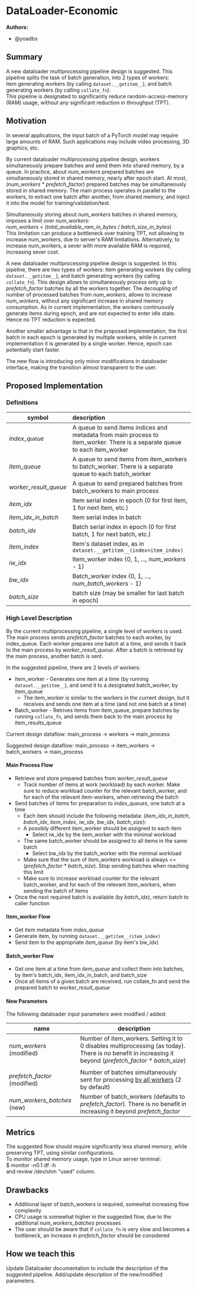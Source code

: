 # DataLoader-Economic 

**Authors:**
* @yoadbs
                                           
## **Summary**
A new dataloader multiprocessing pipeline design is suggested. This pipeline splits the task of batch generation, into 2 types of workers:\
item generating workers (by calling `dataset.__getitem__`), and batch generating workers (by calling `collate_fn`).  
This pipeline is designated to significantly reduce random-access-memory (RAM) usage, without any significant reduction in throughput (TPT).

## **Motivation**
In several applications, the input batch of a PyTorch model may require large amounts of RAM. Such applications may include video processing, 3D graphics, etc. 

By current dataloader multiprocessing pipeline design, workers simultaneously prepare batches and send them into shared memory, by a queue.
In practice, about _num_workers_ prepared batches are simultaneously stored in shared memory, nearly after epoch start. 
At most, (_num_workers_ * _prefetch_factor_) prepared batches may be simultaneously stored in shared memory.
The main process operates in parallel to the workers, to extract one batch after another, from shared memory, and inject it into the model for training/validation/test. 

Simultaneously storing about _num_workers_ batches in shared memory, imposes a limit over _num_workers_:\
_num_workers_ < (_total_available_ram_in_bytes_ / _batch_size_in_bytes_) \
This limitation can produce a bottleneck over training TPT, not allowing to increase num_workers, due to server's RAM limitations.
Alternatively, to increase num_workers, a sever with more available RAM is required, increasing sever cost.

A new dataloader multiprocessing pipeline design is suggested. In this pipeline, there are two types of workers:
item generating workers (by calling `dataset.__getitem__`), and batch generating workers (by calling `collate_fn`). 
This design allows to simultaneously process only up to _prefetch_factor_ batches by all the workers together.
The decoupling of number of processed batches from _num_workers_, allows to increase _num_workers_, without any significant increase in shared memory consumption.
As in current implementation, the workers continuously generate items during epoch, and are not expected to enter idle state. Hence no TPT reduction is expected. 

Another smaller advantage is that in the proposed implementation, the first batch in each epoch is generated by multiple workers, while in current implementation it is generated by a single worker.
Hence, epoch can potentially start faster. 

The new flow is introducing only minor modifications in dataloader interface, making the transition almost transparent to the user.

## **Proposed Implementation**

### **Definitions**

| symbol                | description                                                                                                                |
|-----------------------|:---------------------------------------------------------------------------------------------------------------------------|
| _index_queue_         | A queue to send items indices and metadata from main process to item_worker. There is a separate queue to each item_worker |
| _item_queue_          | A queue to send items from item_workers to batch_worker. There is a separate queue to each batch_worker                    |
| _worker_result_queue_ | A queue to send prepared batches from batch_workers to main process                                                        |
| _item_idx_            | Item serial index in epoch (0 for first item, 1 for next item, etc.)                                                       |
| _item_idx_in_batch_   | Item serial index in batch                                                                                                 |
| _batch_idx_           | Batch serial index in epoch (0 for first batch, 1 for next batch, etc.)                                                    |
| _item_index_          | Item's dataset index, as in `dataset.__getitem__(index=item_index)`                                                        |
| _iw_idx_              | Item_worker index {0, 1, ..., _num_workers_ - 1}                                                                           |
| _bw_idx_              | Batch_worker index {0, 1, ..., _num_batch_workers_ - 1}                                                                    |
| _batch_size_          | batch size (may be smaller for last batch in epoch)                                                                        |

### **High Level Description**

By the current multiprocessing pipeline, a single level of workers is used. 
The main process sends _prefetch_factor_ batches to each worker, by index_queue.
Each worker prepares one batch at a time, and sends it back to the main process by _worker_result_queue_.
After a batch is retrieved by the main process, another batch is sent.

In the suggested pipeline, there are 2 levels of workers: 
* Item_worker - Generates one item at a time (by running `dataset.__getitem__`), and send it to a designated batch_worker, by item_queue 
  * The item_worker is similar to the workers in the current design, but it receives and sends one item at a time (and not one batch at a time) 
* Batch_worker - Retrives items from item_queue, prepare batches by running `collate_fn`, and sends them back to the main process by item_results_queue

Current design dataflow: main_process -> workers -> main_process

Suggested design dataflow: main_process -> item_workers -> batch_workers -> main_process

#### **Main Process Flow**
* Retrieve and store prepared batches from _worker_result_queue_
  * Track number of items at work (workload) by each worker. Make sure to reduce workload counter for the relevant batch_worker, and for each of the relevant item-workers, when retrieving the batch 
* Send batches of items for preparation to _index_queues_, one batch at a time
  * Each item should include the following metadata: (_item_idx_in_batch_, _batch_idx_, _item_index_, _iw_idx_, _bw_idx_, _batch_size_):
  * A possibly different item_worker should be assigned to each item
    * Select iw_idx by the item_worker with the minimal workload
  * The same batch_worker should be assigned to all items in the same batch
    * Select bw_idx by the batch_worker with the minimal workload
  * Make sure that the sum of item_workers workload is always <= (_prefetch_factor_ * _batch_size_). Stop sending batches when reaching this limit 
  * Make sure to increase workload counter for the relevant batch_worker, and for each of the relevant item_workers, when sending the batch of items  
* Once the next required batch is available (by _batch_idx_), return batch to caller function

#### **Item_worker Flow**
* Get item metadata from _index_queue_
* Generate item, by running `dataset.__getitem__(item_index)`
* Send item to the appropriate _item_queue_ (by item's bw_idx)

#### **Batch_worker Flow**
* Get one item at a time from _item_queue_ and collect them into batches, by item's batch_idx, item_idx_in_batch, and batch_size
* Once all items of a given batch are received, run collate_fn and send the prepared batch to _worker_result_queue_

#### **New Parameters**
The following dataloader input parameters were modified / added:

| name                         | description                                                                                                                                                 |
|------------------------------|-------------------------------------------------------------------------------------------------------------------------------------------------------------|
| _num_workers_ (modified)     | Number of item_workers. Setting it to 0 disables multiprocessing (as today). There is no benefit in increasing it beyond (_prefetch_factor_ * _batch_size_) |
|                              |                                                                                                                                                             |
| _prefetch_factor_ (modified) | Number of batches simultaneously sent for processing <u>by all workers</u> (2 by default)                                                                   |
| _num_workers_batches_ (new)  | Number of batch_workers (defaults to _prefetch_factor_). There is no benefit in increasing it beyond _prefetch_factor_                                      |   

## **Metrics**
The suggested flow should require significantly less shared memory, while preserving TPT, using similar configurations. \
To monitor shared memory usage, type in Linux server terminal: \
$ monitor -n0.1 df -h \
and review /dev/shm "used" column.

## **Drawbacks**
* Additional layer of batch_workers is required, somewhat increasing flow complexity
* CPU usage is somewhat higher in the suggested flow, due to the additional _num_workers_batches_ processes 
* The user should be aware that if `collate_fn` is very slow and becomes a bottleneck, an increase in _prefetch_factor_ should be considered 
  

## **How we teach this**
Update Dataloader documentation to include the description of the suggested pipeline. 
Add/update description of the new/modified parameters.